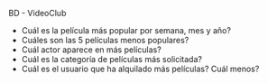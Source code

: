BD - VideoClub

   - Cuál es la película más popular por semana, mes y año?
   - Cuáles son las 5 películas menos populares?
   - Cuál actor aparece en más películas?
   - Cuál es la categoría de películas más solicitada?
   - Cuál es el usuario que ha alquilado más películas? Cuál menos?

